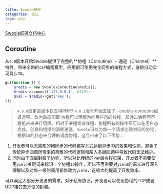 ```yaml
---
title: Swoole框架
categories: 笔记
tags: php
---
```

[Swoole框架文档中心](https://wiki.swoole.com/wiki/index/prid-1)
## Coroutine
从<code>4.0</code>版本开始Swoole提供了完整的**协程（Coroutine）+ 通道（Channel）**特性，带来全新的<code>CSP</code>编程模型。应用层可使用完全同步的编程方式，底层自动实现异步<code>IO</code>。
```php
go(function () {
    $redis = new Swoole\Coroutine\Redis();
    $redis->connect('127.0.0.1', 6379);
    $val = $redis->get('key');
});
```
><code>4.0.0</code>或更高版本仅支持PHP7
><code>4.0.1</code>版本开始去除了--enable-coroutine编译选项，改为动态配置
协程可以理解为纯用户态的线程，其通过**协作**而不是抢占来进行切换。相对于进程或者线程，协程所有的操作都可以在用户态完成，创建和切换的消耗更低。<code>Swoole</code>可以为每一个请求创建对应的协程，根据<code>IO</code>的状态来合理的调度协程，这会带来了以下优势：
1. 开发者可以无感知的用同步的代码编写方式达到异步IO的效果和性能，避免了传统异步回调所带来的离散的代码逻辑和陷入多层回调中导致代码无法维护。
2. 同时由于底层封装了协程，所以对比传统的<code>PHP</code>层协程框架，开发者不需要使用<code>yield</code>关键词来标识一个协程<code>IO</code>操作，所以不再需要对<code>yield</code>的语义进行深入理解以及对每一级的调用都修改为<code>yield</code>，这极大的提高了开发效率。

可以满足大部分开发者的需求。对于私有协议，开发者可以使用协程的TCP或者UDP接口去方便的封装。





